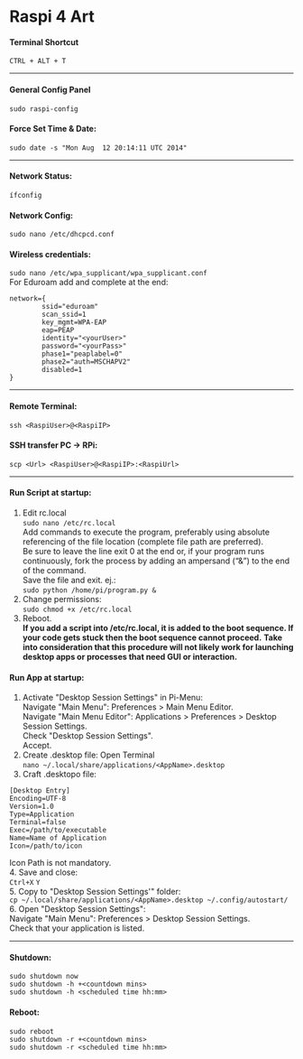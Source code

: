 # Raspi 4 Art

#### Terminal Shortcut
```CTRL + ALT + T```

---

#### General Config Panel
```sudo raspi-config```

#### Force Set Time & Date:  
```sudo date -s "Mon Aug  12 20:14:11 UTC 2014"```

---

#### Network Status: 
```ífconfig```

#### Network Config:  
```sudo nano /etc/dhcpcd.conf```

#### Wireless credentials:  
```sudo nano /etc/wpa_supplicant/wpa_supplicant.conf```  
For Eduroam add and complete at the end:  
```
network={
        ssid="eduroam"
        scan_ssid=1
        key_mgmt=WPA-EAP
        eap=PEAP
        identity="<yourUser>"
        password="<yourPass>"
        phase1="peaplabel=0"
        phase2="auth=MSCHAPV2"
        disabled=1
}
```
---

#### Remote Terminal:  
```ssh <RaspiUser>@<RaspiIP>```  

#### SSH transfer PC -> RPi:  
```scp <Url> <RaspiUser>@<RaspiIP>:<RaspiUrl>```

---

#### Run Script at startup:  
1. Edit rc.local  
```sudo nano /etc/rc.local```  
Add commands to execute the program, preferably using absolute referencing of the file location (complete file path are preferred).  
Be sure to leave the line exit 0 at the end or, if your program runs continuously, fork the process by adding an ampersand (“&”) to the end of the command.  
Save the file and exit.
ej.:  
```sudo python /home/pi/program.py &```  
2. Change permissions:  
```sudo chmod +x /etc/rc.local```  
3. Reboot.  
**If you add a script into /etc/rc.local, it is added to the boot sequence. If your code gets stuck then the boot sequence cannot proceed.**
**Take into consideration that this procedure will not likely work for launching desktop apps or processes that need GUI or interaction.**

#### Run App at startup:
1. Activate "Desktop Session Settings" in Pi-Menu:  
Navigate "Main Menu": Preferences > Main Menu Editor.  
Navigate "Main Menu Editor": Applications > Preferences > Desktop Session Settings.  
Check "Desktop Session Settings".  
Accept.
2. Create .desktop file:
Open Terminal  
```nano ~/.local/share/applications/<AppName>.desktop```
3. Craft .desktopo file: 
```
[Desktop Entry]
Encoding=UTF-8
Version=1.0
Type=Application
Terminal=false
Exec=/path/to/executable
Name=Name of Application
Icon=/path/to/icon
```  
Icon Path is not mandatory.  
4. Save and close:  
```Ctrl+X``` ```Y```   
5. Copy to "Desktop Session Settings'" folder:  
```cp ~/.local/share/applications/<AppName>.desktop ~/.config/autostart/```   
6. Open "Desktop Session Settings":  
Navigate "Main Menu": Preferences > Desktop Session Settings.  
Check that your application is listed.

---

#### Shutdown:  
```sudo shutdown now```  
```sudo shutdown -h +<countdown mins>```  
```sudo shutdown -h <scheduled time hh:mm>```

#### Reboot: 
```sudo reboot```  
```sudo shutdown -r +<countdown mins>```  
```sudo shutdown -r <scheduled time hh:mm>```
